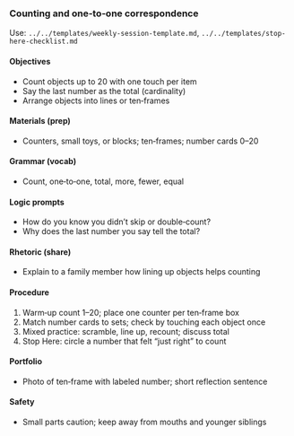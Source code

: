 ### Counting and one‑to‑one correspondence

Use: `../../templates/weekly-session-template.md`, `../../templates/stop-here-checklist.md`

#### Objectives
- Count objects up to 20 with one touch per item
- Say the last number as the total (cardinality)
- Arrange objects into lines or ten‑frames

#### Materials (prep)
- Counters, small toys, or blocks; ten‑frames; number cards 0–20

#### Grammar (vocab)
- Count, one‑to‑one, total, more, fewer, equal

#### Logic prompts
- How do you know you didn’t skip or double‑count?
- Why does the last number you say tell the total?

#### Rhetoric (share)
- Explain to a family member how lining up objects helps counting

#### Procedure
1) Warm‑up count 1–20; place one counter per ten‑frame box
2) Match number cards to sets; check by touching each object once
3) Mixed practice: scramble, line up, recount; discuss total
4) Stop Here: circle a number that felt “just right” to count

#### Portfolio
- Photo of ten‑frame with labeled number; short reflection sentence

#### Safety
- Small parts caution; keep away from mouths and younger siblings

